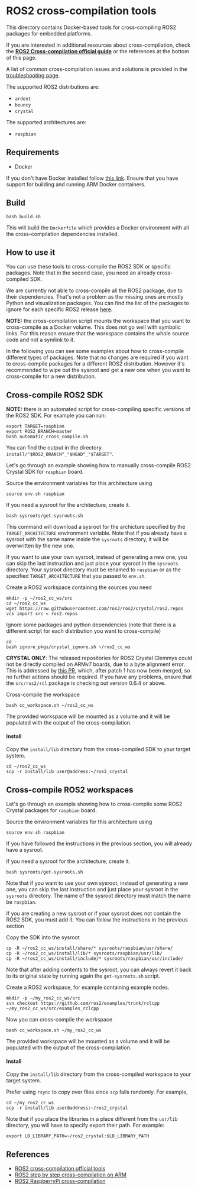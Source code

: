 # ROS2 cross-compilation tools

This directory contains Docker-based tools for cross-compiling ROS2 packages for embedded platforms.

If you are interested in additional resources about cross-compilation, check the [**ROS2 Cross-compilation official guide**](https://index.ros.org/doc/ros2/Tutorials/Cross-compilation) or the references at the bottom of this page.

A list of common cross-compilation issues and solutions is provided in the [troubleshooting page](troubleshooting.md).

The supported ROS2 distributions are:

 - `ardent`
 - `bouncy`
 - `crystal`


The supported architectures are:

 - `raspbian`


## Requirements

 - Docker

If you don't have Docker installed follow [this link](../docker_setup.md).
Ensure that you have support for building and running ARM Docker containers.

## Build


    bash build.sh

This will build the `Dockerfile` which provides a Docker environment with all the cross-compilation dependencies installed.

## How to use it

You can use these tools to cross-compile the ROS2 SDK or specific packages. Note that in the second case, you need an already cross-compiled SDK.

We are currently not able to cross-compile all the ROS2 package, due to their dependencies.
That's not a problem as the missing ones are mostly Python and visualization packages.
You can find the list of the packages to ignore for each specific ROS2 release [here](ignore_pkgs).

**NOTE:** the cross-compilation script mounts the workspace that you want to cross-compile as a Docker volume. This does not go well with symbolic links. For this reason ensure that the workspace contains the whole source code and not a symlink to it.

In the following you can see some examples about how to cross-compile different types of packages.
Note that no changes are required if you want to cross-compile packages for a different ROS2 distribution.
However it's recommended to wipe out the sysroot and get a new one when you want to cross-compile for a new distribution.

## Cross-compile ROS2 SDK

**NOTE:** there is an automated script for cross-compiling specific versions of the ROS2 SDK.
For example you can run:

```
export TARGET=raspbian
export ROS2_BRANCH=master
bash automatic_cross_compile.sh
```

You can find the output in the directory `install/"$ROS2_BRANCH"_"$HEAD"_"$TARGET"`.

Let's go through an example showing how to manually cross-compile ROS2 Crystal SDK for `raspbian` board.

Source the environment variables for this architecture using

    source env.sh raspbian

If you need a sysroot for the architecture, create it.

    bash sysroots/get-sysroots.sh

This command will download a sysroot for the archicture specified by the `TARGET_ARCHITECTURE` environment variable.
Note that if you already have a sysroot with the same name inside the `sysroots` directory, it will be overwritten by the new one.

If you want to use your own sysroot, instead of generating a new one, you can skip the last instruction and just place your sysroot in the `sysroots` directory. Your sysroot directory must be renamed to `raspbian` or as the specified `TARGET_ARCHITECTURE` that you passed to `env.sh`.

Create a ROS2 workspace containing the sources you need

    mkdir -p ~/ros2_cc_ws/src
    cd ~/ros2_cc_ws
    wget https://raw.githubusercontent.com/ros2/ros2/crystal/ros2.repos
    vcs import src < ros2.repos

Ignore some packages and python dependencies (note that there is a different script for each distribution you want to  cross-compile)

    cd -
    bash ignore_pkgs/crystal_ignore.sh ~/ros2_cc_ws

**CRYSTAL ONLY**: The released repositories for ROS2 Crystal Clemmys could not be directly compiled on ARMv7 boards, due to a byte alignment error.
This is addressed by [this PR](https://github.com/ros2/rcl/pull/365), which, after patch 1 has now been merged, so no further actions should be required.
If you have any problems, ensure that the `src/ros2/rcl` package is checking out version 0.6.4 or above.

Cross-compile the workspace

    bash cc_workspace.sh ~/ros2_cc_ws

The provided workspace will be mounted as a volume and it will be populated with the output of the cross-compilation.

#### Install

Copy the `install/lib` directory from the cross-compiled SDK to your target system.
```
cd ~/ros2_cc_ws
scp -r install/lib user@address:~/ros2_crystal
```

## Cross-compile ROS2 workspaces

Let's go through an example showing how to cross-compile some ROS2 Crystal packages for `raspbian` board.

Source the environment variables for this architecture using

    source env.sh raspbian

If you have followed the instructions in the previous section, you will already have a sysroot.

If you need a sysroot for the architecture, create it.

    bash sysroots/get-sysroots.sh

Note that if you want to use your own sysroot, instead of generating a new one, you can skip the last instruction and just place your sysroot in the `sysroots` directory. The name of the sysroot directory must match the name be `raspbian`.

If you are creating a new sysroot or if your sysroot does not contain the ROS2 SDK, you must add it.
You can follow the instructions in the previous section

Copy the SDK into the sysroot

    cp -R ~/ros2_cc_ws/install/share/* sysroots/raspbian/usr/share/
    cp -R ~/ros2_cc_ws/install/lib/* sysroots/raspbian/usr/lib/
    cp -R ~/ros2_cc_ws/install/include/* sysroots/raspbian/usr/include/

Note that after adding contents to the sysroot, you can always revert it back to its original state by running again the `get-sysroots.sh` script.

Create a ROS2 workspace, for example containing example nodes.

    mkdir -p ~/my_ros2_cc_ws/src
    svn checkout https://github.com/ros2/examples/trunk/rclcpp ~/my_ros2_cc_ws/src/examples_rclcpp

Now you can cross-compile the workspace

    bash cc_workspace.sh ~/my_ros2_cc_ws

The provided workspace will be mounted as a volume and it will be populated with the output of the cross-compilation.


#### Install

Copy the `install/lib` directory from the cross-compiled workspace to your target system.

Prefer using `rsync` to copy over files since `scp` fails randomly. For example,

```
cd ~/my_ros2_cc_ws
scp -r install/lib user@address:~/ros2_crystal
```

Note that if you place the libraries in a place different from the `usr/lib` directory, you will have to specify export their path.
For example:

    export LD_LIBRARY_PATH=~/ros2_crystal:$LD_LIBRARY_PATH


## References

 - [ROS2 cross-compilation official tools](https://github.com/ros2/cross_compile)
 - [ROS2 step by step cross-compilation on ARM](https://github.com/ros2-for-arm/ros2/wiki/ROS2-on-arm-architecture)
 - [ROS2 RaspberryPi cross-compilation](https://github.com/alsora/ros2-raspberrypi)